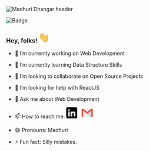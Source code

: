 ![Madhuri Dhangar header](https://github.com/madhuridhangar/madhuridhangar/blob/main/octacat.gif)

![Badge](https://img.shields.io/github/watchers/madhuridhangar/madhuridhangar?label=Profile-views&style=social)
### Hey, folks! <img src="https://github.com/madhuridhangar/madhuridhangar/blob/main/wave.gif" width="30px">

<!--
**madhuridhangar/madhuridhangar** is a ✨ _special_ ✨ repository because its `README.md` (this file) appears on your GitHub profile.

Here are some ideas to get you started:-->

- 🔭 I’m currently working on Web Development
- 🌱 I’m currently learning Data Structure Skills
- 👯 I’m looking to collaborate on Open Source Projects
- 🤔 I’m looking for help with ReactJS
- 💬 Ask me about Web Development
- 📫 How to reach me: 
                        <a href="https://www.linkedin.com/in/dhangar-madhuri"><img height="30" src="https://github.com/madhuridhangar/madhuridhangar/blob/main/linkedin.png"></a>&nbsp;&nbsp;
    <a href="madhuridhangar11@gmail.com"><img height="30" src="https://github.com/madhuridhangar/madhuridhangar/blob/main/gmail.png"></a>&nbsp;&nbsp;

- 😄 Pronouns: Madhuri
- ⚡ Fun fact: Silly mistakes.

